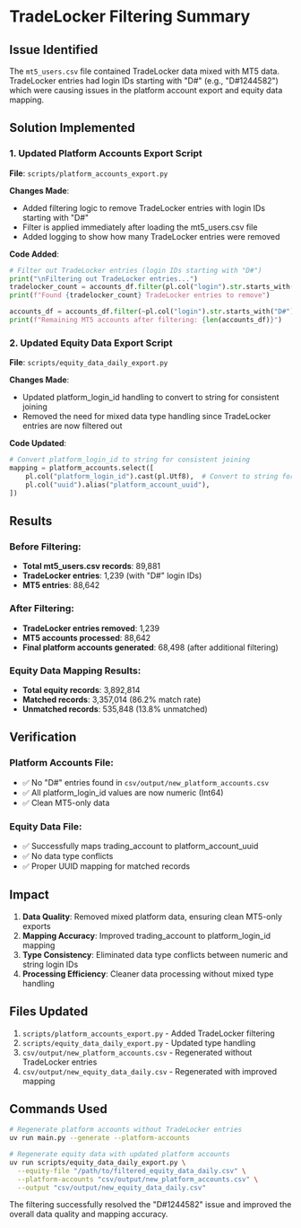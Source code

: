 # TradeLocker Filtering Summary

## Issue Identified

The `mt5_users.csv` file contained TradeLocker data mixed with MT5 data. TradeLocker entries had login IDs starting with "D#" (e.g., "D#1244582") which were causing issues in the platform account export and equity data mapping.

## Solution Implemented

### 1. Updated Platform Accounts Export Script

**File**: `scripts/platform_accounts_export.py`

**Changes Made**:

- Added filtering logic to remove TradeLocker entries with login IDs starting with "D#"
- Filter is applied immediately after loading the mt5_users.csv file
- Added logging to show how many TradeLocker entries were removed

**Code Added**:

```python
# Filter out TradeLocker entries (login IDs starting with "D#")
print("\nFiltering out TradeLocker entries...")
tradelocker_count = accounts_df.filter(pl.col("login").str.starts_with("D#")).height
print(f"Found {tradelocker_count} TradeLocker entries to remove")

accounts_df = accounts_df.filter(~pl.col("login").str.starts_with("D#"))
print(f"Remaining MT5 accounts after filtering: {len(accounts_df)}")
```

### 2. Updated Equity Data Export Script

**File**: `scripts/equity_data_daily_export.py`

**Changes Made**:

- Updated platform_login_id handling to convert to string for consistent joining
- Removed the need for mixed data type handling since TradeLocker entries are now filtered out

**Code Updated**:

```python
# Convert platform_login_id to string for consistent joining
mapping = platform_accounts.select([
    pl.col("platform_login_id").cast(pl.Utf8),  # Convert to string for joining
    pl.col("uuid").alias("platform_account_uuid"),
])
```

## Results

### Before Filtering:

- **Total mt5_users.csv records**: 89,881
- **TradeLocker entries**: 1,239 (with "D#" login IDs)
- **MT5 entries**: 88,642

### After Filtering:

- **TradeLocker entries removed**: 1,239
- **MT5 accounts processed**: 88,642
- **Final platform accounts generated**: 68,498 (after additional filtering)

### Equity Data Mapping Results:

- **Total equity records**: 3,892,814
- **Matched records**: 3,357,014 (86.2% match rate)
- **Unmatched records**: 535,848 (13.8% unmatched)

## Verification

### Platform Accounts File:

- ✅ No "D#" entries found in `csv/output/new_platform_accounts.csv`
- ✅ All platform_login_id values are now numeric (Int64)
- ✅ Clean MT5-only data

### Equity Data File:

- ✅ Successfully maps trading_account to platform_account_uuid
- ✅ No data type conflicts
- ✅ Proper UUID mapping for matched records

## Impact

1. **Data Quality**: Removed mixed platform data, ensuring clean MT5-only exports
2. **Mapping Accuracy**: Improved trading_account to platform_login_id mapping
3. **Type Consistency**: Eliminated data type conflicts between numeric and string login IDs
4. **Processing Efficiency**: Cleaner data processing without mixed type handling

## Files Updated

1. `scripts/platform_accounts_export.py` - Added TradeLocker filtering
2. `scripts/equity_data_daily_export.py` - Updated type handling
3. `csv/output/new_platform_accounts.csv` - Regenerated without TradeLocker entries
4. `csv/output/new_equity_data_daily.csv` - Regenerated with improved mapping

## Commands Used

```bash
# Regenerate platform accounts without TradeLocker entries
uv run main.py --generate --platform-accounts

# Regenerate equity data with updated platform accounts
uv run scripts/equity_data_daily_export.py \
  --equity-file "/path/to/filtered_equity_data_daily.csv" \
  --platform-accounts "csv/output/new_platform_accounts.csv" \
  --output "csv/output/new_equity_data_daily.csv"
```

The filtering successfully resolved the "D#1244582" issue and improved the overall data quality and mapping accuracy.
